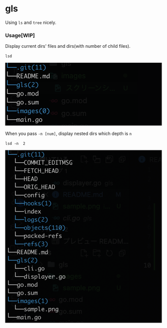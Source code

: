 # gls
Using `ls` and `tree` nicely.

### Usage[WIP]
Display current dirs' files and dirs(with number of child files).

`lsd`

![sample](images/sample.png)

When you pass `-n [num]`, display nested dirs which depth is `n`

`lsd -n  2`

![sample2](images/sample2.png)
